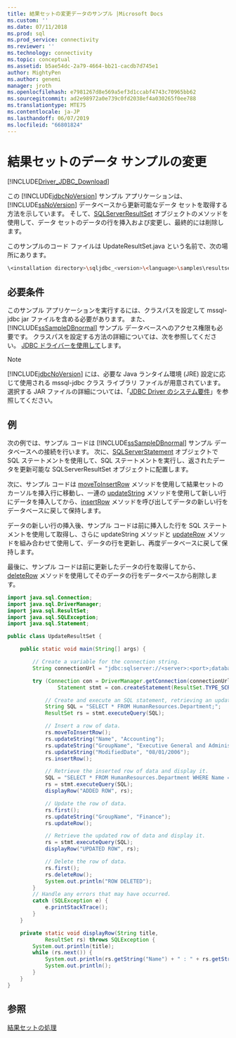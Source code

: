 ```yaml
---
title: 結果セットの変更データのサンプル |Microsoft Docs
ms.custom: ''
ms.date: 07/11/2018
ms.prod: sql
ms.prod_service: connectivity
ms.reviewer: ''
ms.technology: connectivity
ms.topic: conceptual
ms.assetid: b5ae54dc-2a79-4664-bb21-cacdb7d745e1
author: MightyPen
ms.author: genemi
manager: jroth
ms.openlocfilehash: e7981267d8e569a5ef3d1ccabf4743c70965bb62
ms.sourcegitcommit: ad2e98972a0e739c0fd2038ef4a030265f0ee788
ms.translationtype: MTE75
ms.contentlocale: ja-JP
ms.lasthandoff: 06/07/2019
ms.locfileid: "66801824"
---
```

# <a name="modifying-result-set-data-sample"></a>結果セットのデータ サンプルの変更

[!INCLUDE[Driver_JDBC_Download](../../includes/driver_jdbc_download.md)]

この [!INCLUDE[jdbcNoVersion](../../includes/jdbcnoversion_md.md)] サンプル アプリケーションは、[!INCLUDE[ssNoVersion](../../includes/ssnoversion-md.md)] データベースから更新可能なデータ セットを取得する方法を示しています。 そして、[SQLServerResultSet](../../connect/jdbc/reference/sqlserverresultset-class.md) オブジェクトのメソッドを使用して、データ セットのデータの行を挿入および変更し、最終的には削除します。

このサンプルのコード ファイルは UpdateResultSet.java という名前で、次の場所にあります。

```bash
\<installation directory>\sqljdbc_<version>\<language>\samples\resultsets
```

## <a name="requirements"></a>必要条件

このサンプル アプリケーションを実行するには、クラスパスを設定して mssql-jdbc jar ファイルを含める必要があります。 また、[!INCLUDE[ssSampleDBnormal](../../includes/sssampledbnormal_md.md)] サンプル データベースへのアクセス権限も必要です。 クラスパスを設定する方法の詳細については、次を参照してください。 [JDBC ドライバーを使用して](../../connect/jdbc/using-the-jdbc-driver.md)します。

> [!NOTE]  
> [!INCLUDE[jdbcNoVersion](../../includes/jdbcnoversion_md.md)] には、必要な Java ランタイム環境 (JRE) 設定に応じて使用される mssql-jdbc クラス ライブラリ ファイルが用意されています。 選択する JAR ファイルの詳細については、「[JDBC Driver のシステム要件](../../connect/jdbc/system-requirements-for-the-jdbc-driver.md)」を参照してください。

## <a name="example"></a>例

次の例では、サンプル コードは [!INCLUDE[ssSampleDBnormal](../../includes/sssampledbnormal_md.md)] サンプル データベースへの接続を行います。 次に、[SQLServerStatement](../../connect/jdbc/reference/sqlserverstatement-class.md) オブジェクトで SQL ステートメントを使用して、SQL ステートメントを実行し、返されたデータを更新可能な SQLServerResultSet オブジェクトに配置します。

次に、サンプル コードは [moveToInsertRow](../../connect/jdbc/reference/movetoinsertrow-method-sqlserverresultset.md) メソッドを使用して結果セットのカーソルを挿入行に移動し、一連の [updateString](../../connect/jdbc/reference/updatestring-method-sqlserverresultset.md) メソッドを使用して新しい行にデータを挿入してから、[insertRow](../../connect/jdbc/reference/insertrow-method-sqlserverresultset.md) メソッドを呼び出してデータの新しい行をデータベースに戻して保持します。

データの新しい行の挿入後、サンプル コードは前に挿入した行を SQL ステートメントを使用して取得し、さらに updateString メソッドと [updateRow](../../connect/jdbc/reference/updaterow-method-sqlserverresultset.md) メソッドを組み合わせて使用して、データの行を更新し、再度データベースに戻して保持します。

最後に、サンプル コードは前に更新したデータの行を取得してから、[deleteRow](../../connect/jdbc/reference/deleterow-method-sqlserverresultset.md) メソッドを使用してそのデータの行をデータベースから削除します。

```java
import java.sql.Connection;
import java.sql.DriverManager;
import java.sql.ResultSet;
import java.sql.SQLException;
import java.sql.Statement;

public class UpdateResultSet {

    public static void main(String[] args) {

        // Create a variable for the connection string.
        String connectionUrl = "jdbc:sqlserver://<server>:<port>;databaseName=AdventureWorks;user=<user>;password=<password>";

        try (Connection con = DriverManager.getConnection(connectionUrl);
                Statement stmt = con.createStatement(ResultSet.TYPE_SCROLL_SENSITIVE, ResultSet.CONCUR_UPDATABLE);) {

            // Create and execute an SQL statement, retrieving an updateable result set.
            String SQL = "SELECT * FROM HumanResources.Department;";
            ResultSet rs = stmt.executeQuery(SQL);

            // Insert a row of data.
            rs.moveToInsertRow();
            rs.updateString("Name", "Accounting");
            rs.updateString("GroupName", "Executive General and Administration");
            rs.updateString("ModifiedDate", "08/01/2006");
            rs.insertRow();

            // Retrieve the inserted row of data and display it.
            SQL = "SELECT * FROM HumanResources.Department WHERE Name = 'Accounting';";
            rs = stmt.executeQuery(SQL);
            displayRow("ADDED ROW", rs);

            // Update the row of data.
            rs.first();
            rs.updateString("GroupName", "Finance");
            rs.updateRow();

            // Retrieve the updated row of data and display it.
            rs = stmt.executeQuery(SQL);
            displayRow("UPDATED ROW", rs);

            // Delete the row of data.
            rs.first();
            rs.deleteRow();
            System.out.println("ROW DELETED");
        }
        // Handle any errors that may have occurred.
        catch (SQLException e) {
            e.printStackTrace();
        }
    }

    private static void displayRow(String title,
            ResultSet rs) throws SQLException {
        System.out.println(title);
        while (rs.next()) {
            System.out.println(rs.getString("Name") + " : " + rs.getString("GroupName"));
            System.out.println();
        }
    }
}
```

## <a name="see-also"></a>参照

[結果セットの処理](../../connect/jdbc/working-with-result-sets.md)
